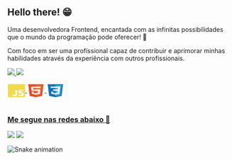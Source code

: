 ## Hello there! 😁

<p>Uma desenvolvedora Frontend, encantada com as infinitas possibilidades que 
o mundo da programação pode oferecer! 🤩</p> 
<p>Com foco em ser uma profissional capaz de contribuir e aprimorar minhas habilidades através da experiência com outros profissionais.</p>

 <div>
   <a href="https://github.com/alinedvl">
   <img height="180em" src="https://github-readme-stats-sigma-five.vercel.app/api?username=alinedvl&show_icons=true&theme=onedark&include_all_commits=true&count_private=true"/>
   <img height="180em" src="https://github-readme-stats-sigma-five.vercel.app/api/top-langs/?username=alinedvl&layout=compact&langs_count=6&theme=onedark"/>

</div>

<div style="display: inline_block"><br>
  <img align="center" alt="Js" height="30" width="40" src="https://raw.githubusercontent.com/devicons/devicon/master/icons/javascript/javascript-plain.svg">
  <img align="center" alt="HTML" height="30" width="40" src="https://raw.githubusercontent.com/devicons/devicon/master/icons/html5/html5-original.svg">
  <img align="center" alt="CSS" height="30" width="40" src="https://raw.githubusercontent.com/devicons/devicon/master/icons/css3/css3-original.svg">
</div>
 
 <br>
 
  ### Me segue nas redes abaixo 💛
 
<div> 
 <a href=" " target="_blank"><img src="https://img.shields.io/badge/Discord-7289DA?style=for-the-badge&logo=discord&logoColor=white" target="_blank"></a> 
  <a href="https://www.linkedin.com/in/aline-d-avila/" target="_blank"><img src="https://img.shields.io/badge/-LinkedIn-%230077B5?style=for-the-badge&logo=linkedin&logoColor=white" target="_blank"></a> 
 
  ![Snake animation](https://github.com/alinedvl/alinedvl/blob/output/github-contribution-grid-snake.svg)

</div>
